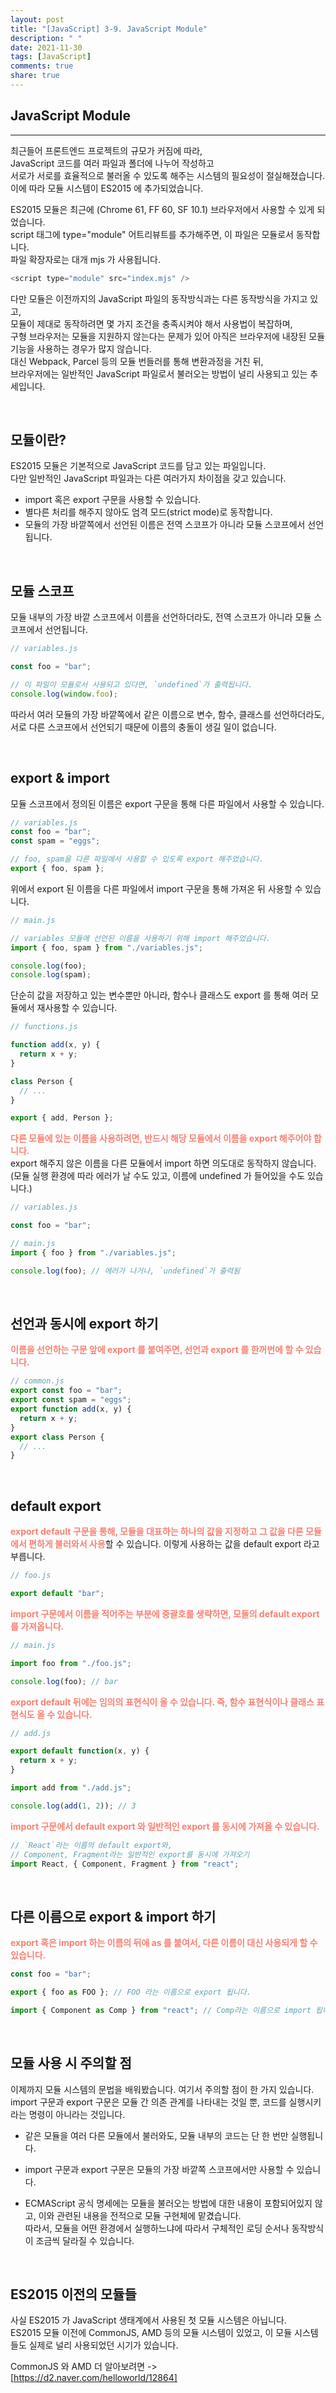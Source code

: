 ```yaml
---
layout: post
title: "[JavaScript] 3-9. JavaScript Module"
description: " "
date: 2021-11-30
tags: [JavaScript]
comments: true
share: true
---
```


## JavaScript Module

---

최근들어 프론트엔드 프로젝트의 규모가 커짐에 따라,<br/>
JavaScript 코드를 여러 파일과 폴더에 나누어 작성하고<br/>
서로가 서로를 효율적으로 불러올 수 있도록 해주는 시스템의 필요성이 절실해졌습니다.<br/>
이에 따라 모듈 시스템이 ES2015 에 추가되었습니다.<br/>

ES2015 모듈은 최근에 (Chrome 61, FF 60, SF 10.1) 브라우저에서 사용할 수 있게 되었습니다.<br/>
script 태그에 type="module" 어트리뷰트를 추가해주면, 이 파일은 모듈로서 동작합니다.<br/>
파일 확장자로는 대개 mjs 가 사용됩니다.<br/>

```js
<script type="module" src="index.mjs" />
```

다만 모듈은 이전까지의 JavaScript 파일의 동작방식과는 다른 동작방식을 가지고 있고,<br/>
모듈이 제대로 동작하려면 몇 가지 조건을 충족시켜야 해서 사용법이 복잡하며,<br/>
구형 브라우저는 모듈을 지원하지 않는다는 문제가 있어 아직은 브라우저에 내장된 모듈 기능을 사용하는 경우가 많지 않습니다.<br/>
대신 Webpack, Parcel 등의 모듈 번들러를 통해 변환과정을 거친 뒤,<br/>
브라우저에는 일반적인 JavaScript 파일로서 불러오는 방법이 널리 사용되고 있는 추세입니다.<br/>

<br/>

## 모듈이란?

ES2015 모듈은 기본적으로 JavaScript 코드를 담고 있는 파일입니다.<br/>
다만 일반적인 JavaScript 파일과는 다른 여러가지 차이점을 갖고 있습니다.<br/>

- import 혹은 export 구문을 사용할 수 있습니다.
- 별다른 처리를 해주지 않아도 엄격 모드(strict mode)로 동작합니다.
- 모듈의 가장 바깥쪽에서 선언된 이름은 전역 스코프가 아니라 모듈 스코프에서 선언됩니다.

<br/>

## 모듈 스코프

모듈 내부의 가장 바깥 스코프에서 이름을 선언하더라도, 전역 스코프가 아니라 모듈 스코프에서 선언됩니다.

```js
// variables.js

const foo = "bar";

// 이 파일이 모듈로서 사용되고 있다면, `undefined`가 출력됩니다.
console.log(window.foo);
```

따라서 여러 모듈의 가장 바깥쪽에서 같은 이름으로 변수, 함수, 클래스를 선언하더라도,<br/>
서로 다른 스코프에서 선언되기 때문에 이름의 충돌이 생길 일이 없습니다.<br/>

<br/>

## export & import

모듈 스코프에서 정의된 이름은 export 구문을 통해 다른 파일에서 사용할 수 있습니다.

```js
// variables.js
const foo = "bar";
const spam = "eggs";

// foo, spam을 다른 파일에서 사용할 수 있도록 export 해주었습니다.
export { foo, spam };
```

위에서 export 된 이름을 다른 파일에서 import 구문을 통해 가져온 뒤 사용할 수 있습니다.

```js
// main.js

// variables 모듈에 선언된 이름을 사용하기 위해 import 해주었습니다.
import { foo, spam } from "./variables.js";

console.log(foo);
console.log(spam);
```

단순히 값을 저장하고 있는 변수뿐만 아니라, 함수나 클래스도 export 를 통해 여러 모듈에서 재사용할 수 있습니다.

```js
// functions.js

function add(x, y) {
  return x + y;
}

class Person {
  // ...
}

export { add, Person };
```

<b style="color:salmon">다른 모듈에 있는 이름을 사용하려면, 반드시 해당 모듈에서 이름을 export 해주어야 합니다.</b><br/>
export 해주지 않은 이름을 다른 모듈에서 import 하면 의도대로 동작하지 않습니다.<br/>
(모듈 실행 환경에 따라 에러가 날 수도 있고, 이름에 undefined 가 들어있을 수도 있습니다.)<br/>

```js
// variables.js

const foo = "bar";
```

```js
// main.js
import { foo } from "./variables.js";

console.log(foo); // 에러가 나거나, `undefined`가 출력됨
```

<br/>

## 선언과 동시에 export 하기

<b style="color:salmon">이름을 선언하는 구문 앞에 export 를 붙여주면, 선언과 export 를 한꺼번에 할 수 있습니다.</b>

```js
// common.js
export const foo = "bar";
export const spam = "eggs";
export function add(x, y) {
  return x + y;
}
export class Person {
  // ...
}
```

<br/>

## default export

<b style="color:salmon">export default 구문을 통해, 모듈을 대표하는 하나의 값을 지정하고
그 값을 다른 모듈에서 편하게 불러와서 사용</b>할 수 있습니다.
이렇게 사용하는 값을 default export 라고 부릅니다.

```js
// foo.js

export default "bar";
```

<b style="color:salmon">import 구문에서 이름을 적어주는 부분에 중괄호를 생략하면, 모듈의 default export 를 가져옵니다.</b>

```js
// main.js

import foo from "./foo.js";

console.log(foo); // bar
```

<b style="color:salmon">export default 뒤에는 임의의 표현식이 올 수 있습니다. 즉, 함수 표현식이나 클래스 표현식도 올 수 있습니다.</b>

```js
// add.js

export default function(x, y) {
  return x + y;
}
```

```js
import add from "./add.js";

console.log(add(1, 2)); // 3
```

<b style="color:salmon">import 구문에서 default export 와 일반적인 export 를 동시에 가져올 수 있습니다.</b>

```js
// `React`라는 이름의 default export와,
// Component, Fragment라는 일반적인 export를 동시에 가져오기
import React, { Component, Fragment } from "react";
```

<br/>

## 다른 이름으로 export & import 하기

<b style="color:salmon">export 혹은 import 하는 이름의 뒤에 as 를 붙여서, 다른 이름이 대신 사용되게 할 수 있습니다.</b>

```js
const foo = "bar";

export { foo as FOO }; // FOO 라는 이름으로 export 됩니다.
```

```js
import { Component as Comp } from "react"; // Comp라는 이름으로 import 됩니다.
```

<br/>

## 모듈 사용 시 주의할 점

이제까지 모듈 시스템의 문법을 배워봤습니다. 여기서 주의할 점이 한 가지 있습니다.<br/>
import 구문과 export 구문은 모듈 간 의존 관계를 나타내는 것일 뿐, 코드를 실행시키라는 명령이 아니라는 것입니다.<br/>

- 같은 모듈을 여러 다른 모듈에서 불러와도, 모듈 내부의 코드는 단 한 번만 실행됩니다.

- import 구문과 export 구문은 모듈의 가장 바깥쪽 스코프에서만 사용할 수 있습니다.

- ECMAScript 공식 명세에는 모듈을 불러오는 방법에 대한 내용이 포함되어있지 않고, 이와 관련된 내용을 전적으로 모듈 구현체에 맡겼습니다.<br/>
  따라서, 모듈을 어떤 환경에서 실행하느냐에 따라서 구체적인 로딩 순서나 동작방식이 조금씩 달라질 수 있습니다.<br/>

<br/>

## ES2015 이전의 모듈들

사실 ES2015 가 JavaScript 생태계에서 사용된 첫 모듈 시스템은 아닙니다.<br/>
ES2015 모듈 이전에 CommonJS, AMD 등의 모듈 시스템이 있었고, 이 모듈 시스템들도 실제로 널리 사용되었던 시기가 있습니다.<br/>

CommonJS 와 AMD 더 알아보려면 -> [https://d2.naver.com/helloworld/12864]<br/>

